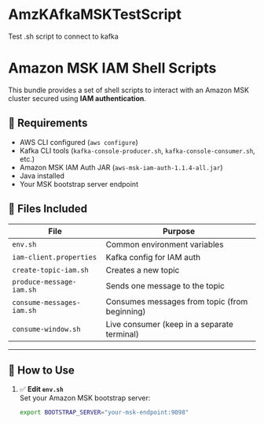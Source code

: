 # AmzKAfkaMSKTestScript
Test .sh script to connect to kafka
# Amazon MSK IAM Shell Scripts

This bundle provides a set of shell scripts to interact with an Amazon MSK cluster secured using **IAM authentication**.

## 🧰 Requirements

- AWS CLI configured (`aws configure`)
- Kafka CLI tools (`kafka-console-producer.sh`, `kafka-console-consumer.sh`, etc.)
- Amazon MSK IAM Auth JAR (`aws-msk-iam-auth-1.1.4-all.jar`)
- Java installed
- Your MSK bootstrap server endpoint

## 📁 Files Included

| File                      | Purpose                                      |
|---------------------------|----------------------------------------------|
| `env.sh`                 | Common environment variables                 |
| `iam-client.properties`  | Kafka config for IAM auth                    |
| `create-topic-iam.sh`    | Creates a new topic                          |
| `produce-message-iam.sh` | Sends one message to the topic               |
| `consume-messages-iam.sh`| Consumes messages from topic (from beginning)|
| `consume-window.sh`      | Live consumer (keep in a separate terminal)  |

---

## 🧪 How to Use

1. ✅ **Edit `env.sh`**  
   Set your Amazon MSK bootstrap server:
   ```bash
   export BOOTSTRAP_SERVER="your-msk-endpoint:9098"
